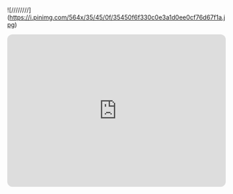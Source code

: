 


![/\/\/\/\/\/\/\/\](https://i.pinimg.com/564x/35/45/0f/35450f6f330c0e3a1d0ee0cf76d67f1a.jpg)








<iframe style="border-radius:12px" src="https://open.spotify.com/embed/playlist/37i9dQZF1DWWQRwui0ExPn?utm_source=generator" width="100%" height="352" frameBorder="0" allowfullscreen="" allow="autoplay; clipboard-write; encrypted-media; fullscreen; picture-in-picture" loading="lazy"></iframe>































